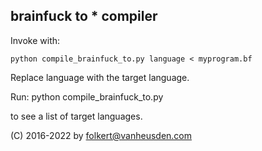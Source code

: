 brainfuck to * compiler
-----------------------

Invoke with:

	python compile_brainfuck_to.py language < myprogram.bf

Replace language with the target language.

Run:
	python compile_brainfuck_to.py

to see a list of target languages.



(C) 2016-2022 by folkert@vanheusden.com
